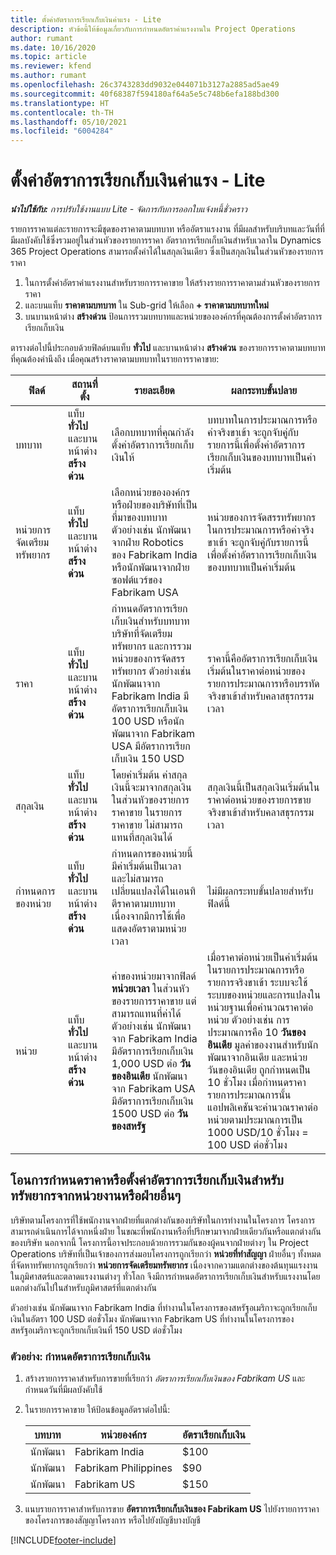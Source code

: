 ```yaml
---
title: ตั้งค่าอัตราการเรียกเก็บเงินค่าแรง - Lite
description: หัวข้อนี้ให้ข้อมูลเกี่ยวกับการกำหนดอัตราค่าแรงงานใน Project Operations
author: rumant
ms.date: 10/16/2020
ms.topic: article
ms.reviewer: kfend
ms.author: rumant
ms.openlocfilehash: 26c3743283dd9032e044071b3127a2885ad5ae49
ms.sourcegitcommit: 40f68387f594180af64a5e5c748b6efa188bd300
ms.translationtype: HT
ms.contentlocale: th-TH
ms.lasthandoff: 05/10/2021
ms.locfileid: "6004284"
---
```

# <a name="set-up-labor-bill-rates---lite"></a>ตั้งค่าอัตราการเรียกเก็บเงินค่าแรง - Lite

_**นำไปใช้กับ:** การปรับใช้งานแบบ Lite - จัดการกับการออกใบแจ้งหนี้ชั่วคราว_

รายการราคาแต่ละรายการจะมีชุดของราคาตามบทบาท หรืออัตราแรงงาน ที่มีผลสำหรับบริบทและวันที่ที่มีผลบังคับใช้ซึ่งรวมอยู่ในส่วนหัวของรายการราคา อัตราการเรียกเก็บเงินสำหรับเวลาใน Dynamics 365 Project Operations สามารถตั้งค่าได้ในสกุลเงินเดียว ซึ่งเป็นสกุลเงินในส่วนหัวของรายการราคา

1. ในการตั้งค่าอัตราค่าแรงงานสำหรับรายการราคาขาย ให้สร้างรายการราคาตามส่วนหัวของรายการราคา 
2. และบนแท็บ **ราคาตามบทบาท** ใน Sub-grid ให้เลือก **+ ราคาตามบทบาทใหม่** 
3. บนบานหน้าต่าง **สร้างด่วน** ป้อนการรวมบทบาทและหน่วยขององค์กรที่คุณต้องการตั้งค่าอัตราการเรียกเก็บเงิน

  ตารางต่อไปนี้ประกอบด้วยฟิลด์บนแท็บ **ทั่วไป** และบานหน้าต่าง **สร้างด่วน** ของรายการราคาตามบทบาทที่คุณต้องคำนึงถึง เมื่อคุณสร้างราคาตามบทบาทในรายการราคาขาย:

  | ฟิลด์ | สถานที่ตั้ง | รายละเอียด | ผลกระทบขั้นปลาย |
  | --- | --- | --- | --- |
  | บทบาท | แท็บ **ทั่วไป** และบานหน้าต่าง **สร้างด่วน** | เลือกบทบาทที่คุณกำลังตั้งค่าอัตราการเรียกเก็บเงินให้ | บทบาทในการประมาณการหรือค่าจริงขาเข้า จะถูกจับคู่กับรายการนี้เพื่อตั้งค่าอัตราการเรียกเก็บเงินของบทบาทเป็นค่าเริ่มต้น |
  | หน่วยการจัดเตรียมทรัพยากร | แท็บ **ทั่วไป** และบานหน้าต่าง **สร้างด่วน** | เลือกหน่วยขององค์กรหรือฝ่ายของบริษัทที่เป็นที่มาของบทบาท ตัวอย่างเช่น นักพัฒนาจากฝ่าย Robotics ของ Fabrikam India หรือนักพัฒนาจากฝ่ายซอฟต์แวร์ของ Fabrikam USA | หน่วยของการจัดสรรทรัพยากรในการประมาณการหรือค่าจริงขาเข้า จะถูกจับคู่กับรายการนี้เพื่อตั้งค่าอัตราการเรียกเก็บเงินของบทบาทเป็นค่าเริ่มต้น |
  | ราคา | แท็บ **ทั่วไป** และบานหน้าต่าง **สร้างด่วน** | กำหนดอัตราการเรียกเก็บเงินสำหรับบทบาท บริษัทที่จัดเตรียมทรัพยากร และการรวมหน่วยของการจัดสรรทรัพยากร ตัวอย่างเช่น นักพัฒนาจาก Fabrikam India มีอัตราการเรียกเก็บเงิน 100 USD หรือนักพัฒนาจาก Fabrikam USA มีอัตราการเรียกเก็บเงิน 150 USD | ราคานี้คืออัตราการเรียกเก็บเงินเริ่มต้นในราคาต่อหน่วยของรายการประมาณการหรือบรรทัดจริงขาเข้าสำหรับคลาสธุรกรรมเวลา |
  | สกุลเงิน | แท็บ **ทั่วไป** และบานหน้าต่าง **สร้างด่วน**| โดยค่าเริ่มต้น ค่าสกุลเงินนี้จะมาจากสกุลเงินในส่วนหัวของรายการราคาขาย ในรายการราคาขาย ไม่สามารถแทนที่สกุลเงินได้ | สกุลเงินนี้เป็นสกุลเงินเริ่มต้นในราคาต่อหน่วยของรายการขายจริงขาเข้าสำหรับคลาสธุรกรรมเวลา |
  | กำหนดการของหน่วย | แท็บ **ทั่วไป** และบานหน้าต่าง **สร้างด่วน** | กำหนดการของหน่วยนี้มีค่าเริ่มต้นเป็นเวลา และไม่สามารถเปลี่ยนแปลงได้ในเอนทิตีราคาตามบทบาท เนื่องจากมีการใช้เพื่อแสดงอัตราตามหน่วยเวลา | ไม่มีผลกระทบขั้นปลายสำหรับฟิลด์นี้ |
  | หน่วย | แท็บ **ทั่วไป** และบานหน้าต่าง **สร้างด่วน** | ค่าของหน่วยมาจากฟิลด์ **หน่วยเวลา** ในส่วนหัวของรายการราคาขาย แต่สามารถแทนที่ค่าได้ ตัวอย่างเช่น นักพัฒนาจาก Fabrikam India มีอัตราการเรียกเก็บเงิน 1,000 USD ต่อ **วันของอินเดีย** นักพัฒนาจาก Fabrikam USA มีอัตราการเรียกเก็บเงิน 1500 USD ต่อ **วันของสหรัฐ** | เมื่อราคาต่อหน่วยเป็นค่าเริ่มต้นในรายการประมาณการหรือรายการจริงขาเข้า ระบบจะใช้ระบบของหน่วยและการแปลงในหน่วยฐานเพื่อคำนวณราคาต่อหน่วย ตัวอย่างเช่น การประมาณการคือ 10 **วันของอินเดีย** มูลค่าของงานสำหรับนักพัฒนาจากอินเดีย และหน่วย วันของอินเดีย ถูกกำหนดเป็น 10 ชั่วโมง เมื่อกำหนดราคารายการประมาณการนั้น แอปพลิเคชันจะคำนวณราคาต่อหน่วยตามประมาณการเป็น 1000 USD/10 ชั่วโมง = 100 USD ต่อชั่วโมง |


## <a name="transfer-pricing-or-set-up-bill-rates-for-resources-from-other-organizational-units-or-divisions"></a>โอนการกำหนดราคาหรือตั้งค่าอัตราการเรียกเก็บเงินสำหรับทรัพยากรจากหน่วยงานหรือฝ่ายอื่นๆ 

บริษัทตามโครงการที่ใช้พนักงานจากฝ่ายที่แตกต่างกันของบริษัทในการทำงานในโครงการ โครงการสามารถดำเนินการได้จากหนึ่งฝ่าย ในขณะที่พนักงานหรือที่ปรึกษามาจากฝ่ายเดียวกันหรือแตกต่างกันของบริษัท นอกจากนี้ โครงการนี้อาจประกอบด้วยการรวมกันของผู้คนจากฝ่ายต่างๆ ใน Project Operations บริษัทที่เป็นเจ้าของการส่งมอบโครงการถูกเรียกว่า **หน่วยที่ทำสัญญา** ฝ่ายอื่นๆ ทั้งหมดที่จัดหาทรัพยากรถูกเรียกว่า **หน่วยการจัดเตรียมทรัพยากร** เนื่องจากความแตกต่างของต้นทุนแรงงานในภูมิศาสตร์และตลาดแรงงานต่างๆ ทั่วโลก จึงมีการกำหนดอัตราการเรียกเก็บเงินสำหรับแรงงานโดยแตกต่างกันไปในสำหรับภูมิศาสตร์ที่แตกต่างกัน

ตัวอย่างเช่น นักพัฒนาจาก Fabrikam India ที่ทำงานในโครงการของสหรัฐอเมริกาจะถูกเรียกเก็บเงินในอัตรา 100 USD ต่อชั่วโมง นักพัฒนาจาก Fabrikam US ที่ทำงานในโครงการของสหรัฐอเมริกาจะถูกเรียกเก็บเงินที่ 150 USD ต่อชั่วโมง

### <a name="example-set-up-a-bill-rate"></a>ตัวอย่าง: กำหนดอัตราการเรียกเก็บเงิน

1. สร้างรายการราคาสำหรับการขายที่เรียกว่า *อัตราการเรียกเก็บเงินของ Fabrikam US* และกำหนดวันที่มีผลบังคับใช้
2. ในรายการราคาขาย ให้ป้อนข้อมูลอัตราต่อไปนี้:

    | บทบาท | หน่วยองค์กร | อัตราเรียกเก็บเงิน |
    | --- | --- | --- |
    | นักพัฒนา | Fabrikam India | $100 |
    | นักพัฒนา | Fabrikam Philippines | $90 |
    | นักพัฒนา | Fabrikam US | $150 |

3. แนบรายการราคาสำหรับการขาย **อัตราการเรียกเก็บเงินของ Fabrikam US** ไปยังรายการราคาของโครงการของสัญญาโครงการ หรือไปยังบัญชีบางบัญชี


[!INCLUDE[footer-include](../../includes/footer-banner.md)]